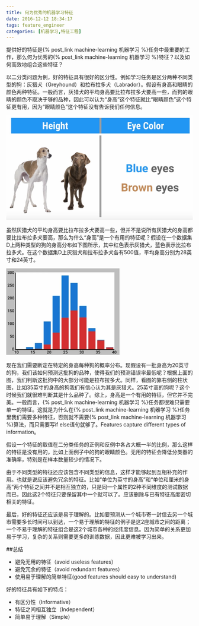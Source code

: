 ```yaml
---
title: 何为优秀的机器学习特征
date: 2016-12-12 18:34:17
tags: feature_engineer
categories: [机器学习,特征工程]
---
```

提供好的特征是{% post_link machine-learning 机器学习 %}任务中最重要的工作，那么何为优秀的{% post_link machine-learning 机器学习 %}特征？以及如何高效地组合这些特征？

以二分类问题为例，好的特征具有很好的区分性。例如学习任务是区分两种不同类型的狗：灰猎犬（Greyhound）和拉布拉多犬（Labrador）。假设有身高和眼睛的颜色两种特征。一般而言，灰猎犬的平均身高要比拉布拉多犬要高一些，而狗的眼睛的颜色不取决于够的品种，因此可以认为“身高”这个特征就比“眼睛颜色”这个特征更有用，因为“眼睛颜色”这个特征没有告诉我们任何信息。

![灰猎犬和拉布拉多犬](good-feature/dog.png)

<!-- more -->

虽然灰猎犬的平均身高要比拉布拉多犬要高一些，但并不是说所有灰猎犬的身高都要比拉布拉多犬要高，那么为什么“身高”是一个有用的特征呢？假设在一个数据集D上两种类型的狗的身高分布如下图所示，其中红色表示灰猎犬，蓝色表示比拉布拉多犬。在这个数据集D上灰猎犬和拉布拉多犬各有500值，平均身高分别为28英寸和24英寸。

![身高](good-feature/dog-height.png)

现在我们需要断定在特定的身高每种狗的概率分布。现假设有一批身高为20英寸的狗，我们该如何预测这批狗的品种，使得我们的预测错误率最低呢？根据上面的图，我们判断这批狗中的大部分可能是拉布拉多犬。同样，看图的靠右侧的柱状图，比如35英寸的身高的狗我们有信心认为其是灰猎犬。25英寸高的狗呢？这个时候我们就很难判断其是什么品种了。综上，身高是一个有用的特征，但它并不完美。一般而言，{% post_link machine-learning 机器学习 %}任务都很难只需要单一的特征。这就是为什么在{% post_link machine-learning 机器学习 %}任务里我们需要多种特征，否则就不需要{% post_link machine-learning 机器学习 %}算法，而只需要写if else语句就够了。Features capture different types of information。

假设一个特征的取值在二分类任务的正例和反例中各占大概一半的比例，那么这样的特征是没有用的，比如上面例子中的狗的眼睛颜色。无用的特征会降低分类器的准确率，特别是在样本数量较少的情况下。

由于不同类型的特征还应该包含不同类型的信息，这样才能够起到互相补充的作用。也就是说应该避免冗余的特征。比如“单位为英寸的身高”和“单位和厘米的身高”两个特征之间并不是相互独立的，只是同一个属性的2种不同维度的测试数据而已，因此这2个特征只要保留其中一个就可以了。应该删除与已有特征高度密切相关的特征。

最后，好的特征还应该是易于理解的。比如要预测从一个城市寄一封信去另一个城市需要多长时间可以到达，一个易于理解的特征的例子是这2座城市之间的距离；一个不易于理解的特征组合是这2个城市各种的经纬度信息。因为简单的关系更加易于学习，复杂的关系则需要更多的训练数据，因此更难被学习出来。

##总结

+ 避免无用的特征（avoid useless features）
+ 避免冗余的特征（avoid redundant features）
+ 使用易于理解的简单特征(good features should easy to understand)

好的特征具有如下的特点：
- 有区分性（Informative）
- 特征之间相互独立（Independent）
- 简单易于理解（Simple）
